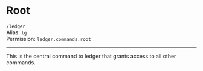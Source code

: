 # Root
`/ledger`  
Alias: `lg`  
Permission: `ledger.commands.root`

---

This is the central command to ledger that grants access to all other commands.